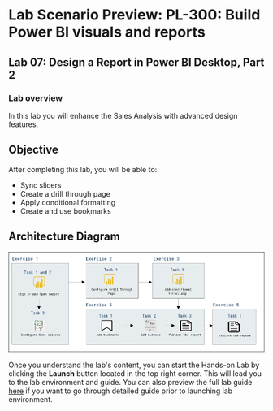 # Lab Scenario Preview: PL-300: Build Power BI visuals and reports

## Lab 07: Design a Report in Power BI Desktop, Part 2

### Lab overview

In this lab you will enhance the Sales Analysis with advanced design features.

## Objective
  
After completing this lab, you will be able to:

- Sync slicers
- Create a drill through page
- Apply conditional formatting
- Create and use bookmarks

## Architecture Diagram

  ![](media/Mod7-PL300.png)

Once you understand the lab's content, you can start the Hands-on Lab by clicking the **Launch** button located in the top right corner. This will lead you to the lab environment and guide. You can also preview the full lab guide [here](https://experience.cloudlabs.ai/#/labguidepreview/f6046203-e3d7-4d0d-985f-ca60a71955e4) if you want to go through detailed guide prior to launching lab environment.
